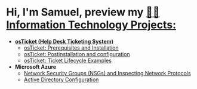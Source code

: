 <h1>Hi, I'm Samuel, preview my  <a href="https://www.linkedin.com/in/samuel-hinton-2b8536288"

<h2>👨‍💻 Information Technology Projects:</h2>

 - <b>osTicket (Help Desk Ticketing System)</b>
    - [osTicket: Prerequisites and Installation](https://github.com/SDhinton1/OsTicketPre)
    - [osTicket: Postinstallation and configuration](https://github.com/SDhinton1/PostInstallation-Config)
    - [osTicket: Ticket Lifecycle Examples](https://github.com/SDhinton1/Ticketing-System/blob/main/README.md)
 - <b>Microsoft Azure</b>
   - [Network Security Groups (NSGs) and Inspecting Network Protocols](https://github.com/SDhinton1/Azure-Network-Traffic)
   - [Active Directory Configuration](https://github.com/SDhinton1/ActiveDirectoryConfig)
